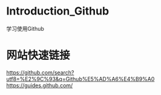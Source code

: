 # Introduction_Github #
学习使用Github

# 网站快速链接 #
https://github.com/search?utf8=%E2%9C%93&q=Github%E5%AD%A6%E4%B9%A0
https://guides.github.com/
